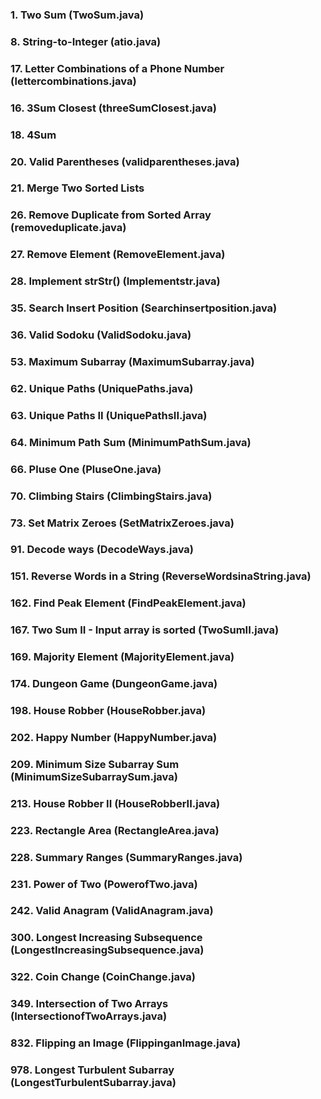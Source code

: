 ### 1. Two Sum (TwoSum.java)

### 8. String-to-Integer (atio.java)

### 17. Letter Combinations of a Phone Number (lettercombinations.java)

### 16. 3Sum Closest (threeSumClosest.java)

### 18. 4Sum
 
### 20. Valid Parentheses (validparentheses.java)

### 21. Merge Two Sorted Lists

### 26. Remove Duplicate from Sorted Array (removeduplicate.java)

### 27. Remove Element (RemoveElement.java)
      
### 28. Implement strStr() (Implementstr.java)

### 35. Search Insert Position (Searchinsertposition.java)

### 36. Valid Sodoku (ValidSodoku.java)

### 53. Maximum Subarray (MaximumSubarray.java)

### 62. Unique Paths (UniquePaths.java)

### 63. Unique Paths II (UniquePathsII.java)

### 64. Minimum Path Sum (MinimumPathSum.java)

### 66. Pluse One (PluseOne.java)

### 70. Climbing Stairs (ClimbingStairs.java)

### 73. Set Matrix Zeroes (SetMatrixZeroes.java)

### 91. Decode ways (DecodeWays.java)

### 151. Reverse Words in a String (ReverseWordsinaString.java)

### 162. Find Peak Element (FindPeakElement.java)

### 167. Two Sum II - Input array is sorted (TwoSumII.java)

### 169. Majority Element (MajorityElement.java)

### 174. Dungeon Game (DungeonGame.java)

### 198. House Robber (HouseRobber.java)

### 202. Happy Number (HappyNumber.java)

### 209. Minimum Size Subarray Sum (MinimumSizeSubarraySum.java)

### 213. House Robber II (HouseRobberII.java)

### 223. Rectangle Area (RectangleArea.java)

### 228. Summary Ranges (SummaryRanges.java)

### 231. Power of Two (PowerofTwo.java)

### 242. Valid Anagram (ValidAnagram.java)

### 300. Longest Increasing Subsequence (LongestIncreasingSubsequence.java)

### 322. Coin Change (CoinChange.java)

### 349. Intersection of Two Arrays (IntersectionofTwoArrays.java)

### 832. Flipping an Image (FlippinganImage.java)

### 978. Longest Turbulent Subarray (LongestTurbulentSubarray.java)
